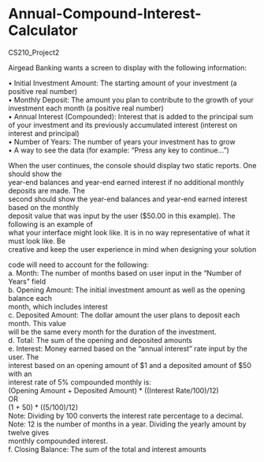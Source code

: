 # Annual-Compound-Interest-Calculator
CS210_Project2

Airgead Banking wants a screen to display with the following information:

• Initial Investment Amount: The starting amount of your investment (a positive real number) <br>
• Monthly Deposit: The amount you plan to contribute to the growth of your investment each month (a positive real number)<br>
• Annual Interest (Compounded): Interest that is added to the principal sum of your investment and its previously accumulated interest (interest on interest and principal)<br>
• Number of Years: The number of years your investment has to grow <br>
• A way to see the data (for example: “Press any key to continue…”)<br>


When the user continues, the console should display two static reports. One should show the <br>
year-end balances and year-end earned interest if no additional monthly deposits are made. The <br>
second should show the year-end balances and year-end earned interest based on the monthly <br>
deposit value that was input by the user ($50.00 in this example). The following is an example of <br>
what your interface might look like. It is in no way representative of what it must look like. Be <br>
creative and keep the user experience in mind when designing your solution<br>


code will need to account for the following:<br>
a. Month: The number of months based on user input in the “Number of Years” field<br>
b. Opening Amount: The initial investment amount as well as the opening balance each <br>
month, which includes interest<br>
c. Deposited Amount: The dollar amount the user plans to deposit each month. This value <br>
will be the same every month for the duration of the investment. <br>
d. Total: The sum of the opening and deposited amounts<br>
e. Interest: Money earned based on the “annual interest” rate input by the user. The <br>
interest based on an opening amount of $1 and a deposited amount of $50 with an<br> 
interest rate of 5% compounded monthly is:<br>
(Opening Amount + Deposited Amount) * ((Interest Rate/100)/12) <br>OR <br>(1 + 50) * ((5/100)/12) <br>
Note: Dividing by 100 converts the interest rate percentage to a decimal.<br>
Note: 12 is the number of months in a year. Dividing the yearly amount by twelve gives <br>
monthly compounded interest.<br>
f. Closing Balance: The sum of the total and interest amounts<br>
